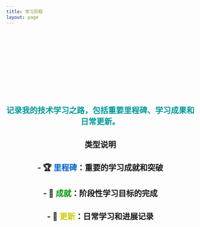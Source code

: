 ```yaml
---
title: 学习历程
layout: page
---
```


<script setup>
import TimeLine from './.vitepress/theme/components/TimeLine.vue'

/*
  {
    date: '2024-2-20',
    title: '前端工程化深入学习',
    description: '深入学习 Vite、Webpack 等构建工具，理解前端工程化的核心概念和最佳实践',
    type: 'milestone',
    -achievement/milestone/update-
    size: 'large',
    -large-small-medium-
    position: 'left',
    image: 'https://s21.ax1x.com/2025/02/17/pEMngmj.png',
    link: '/pages/HTML5/note'
  },
*/
const studyEvents = [
   {
    date: '2025-2-19',
    title: 'Electron快速上手',
    description: '使用前端技术开发桌面级应用',
    type: 'achievement',
    size: 'medium',
    // position: 'left',
    link: '/pages/Electron快速上手/note'
  },
  {
    date: '2025-2-17',
    title: 'JavaScrip模块化',
    description: '解决全局污染,依赖混乱,数据安全问题',
    type: 'achievement',
    size: 'medium',
    // position: 'left',
    link: '/pages/JavaScrip模块化/note'
  },
  {
    date: '2025-2-16',
    title: 'Cursor基础使用',
    description: '学习 Cursor AI开发工具 ',
    type: 'achievement',
    // position: 'left', 
    size: 'medium',
    link:'/pages/Cursor基础使用/note'
  },
  {
    date: '2025-2-8',
    title: 'Github/Git学习',
    description: '学习如何使用Github基本操作以及Git集成开发...',
    type: 'achievement',
    size: 'medium',
    // position:'right',
    link:'/pages/Github+Git/note'
  },
  {
    date: '2024-11-13',
    title: '网站功能完善',
    description: '文档分类系统',
    type: 'update',
    size: 'large',
    position:'left'
  },
  {
    date: '2024-7-25',
    title: '博客网站搭建',
    description: '完成了网站的主要模块功能',
    type: 'milestone',
    size: 'large',
    position:'left',
    // image: 'https://s21.ax1x.com/2025/02/17/pEMngmj.png',
  }
]
</script>



<TimeLine :events="studyEvents"/>

# 学习历程

## <span style="color:#009999;">记录我的技术学习之路，包括重要里程碑、学习成果和日常更新。</span>

## 类型说明

## - 🏆 <span style="color:#0066CC;">里程碑</span>：重要的学习成就和突破
## - 🎯 **<span style="color:#009900;">成就</span>**：阶段性学习目标的完成
## - 📝 **<span style="color:#CCCC00;">更新</span>**：日常学习和进展记录

<style scoped>
h1 {
  background: linear-gradient(120deg, var(--vp-c-brand), var(--vp-c-brand-light));
  -webkit-background-clip: text;
  -webkit-text-fill-color: transparent;
  text-align: center;
  padding: 2rem 0;
  font-size: 2.5rem;
}

h2 {
  color: var(--vp-c-text-1);
  text-align: center;
  margin: 2rem 0;
}
</style>